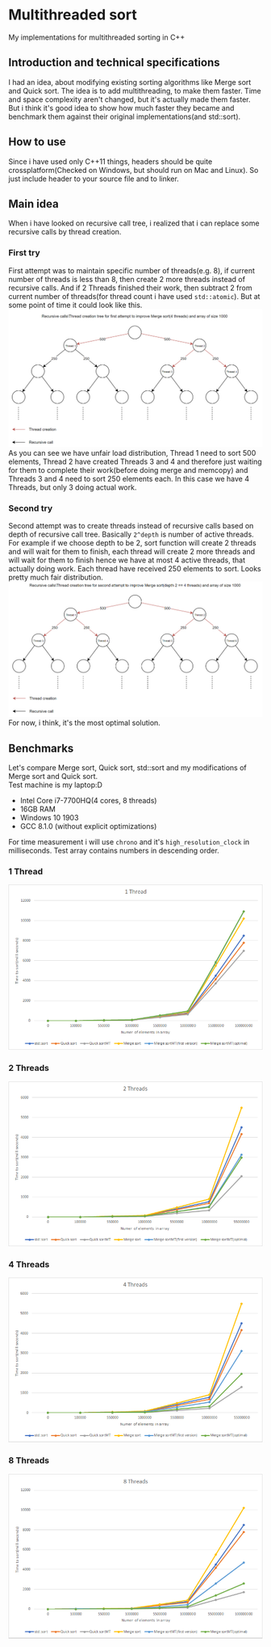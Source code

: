 # Multithreaded sort
My implementations for multithreaded sorting in C++

## Introduction and technical specifications
I had an idea, about modifying existing sorting algorithms like Merge sort and Quick sort. The idea is to add multithreading, to make them faster. Time and space complexity aren't changed, but it's actually made them faster. But i think it's good idea to show how much faster they became and benchmark them against their original implementations(and std::sort).

## How to use
Since i have used only C++11 things, headers should be quite crossplatform(Checked on Windows, but should run on Mac and Linux).
So just include header to your source file and to linker.

## Main idea
When i have looked on recursive call tree, i realized that i can replace some recursive calls by thread creation. 

### First try
First attempt was to maintain specific number of threads(e.g. 8), if current number of threads is less than 8, then create 2 more threads instead of recursive calls. And if 2 Threads finished their work, then subtract 2 from current number of threads(for thread count i have used `std::atomic`). But at some point of time it could look like this.  
![First try](/Images/1.png)  
As you can see we have unfair load distribution, Thread 1 need to sort 500 elements, Thread 2 have created Threads 3 and 4 and therefore just waiting for them to complete their work(before doing merge and memcopy) and Threads 3 and 4 need to sort 250 elements each. In this case we have 4 Threads, but only 3 doing actual work.
 
### Second try
Second attempt was to create threads instead of recursive calls based on depth of recursive call tree. Basically `2^depth` is number of active threads. For example if we choose depth to be 2, sort function will create 2 threads and will wait for them to finish, each thread will create 2 more threads and will wait for them to finish hence we have at most 4 active threads, that actually doing work. Each thread have received 250 elements to sort. Looks pretty much fair distribution.  
![Second](/Images/2.png)  
For now, i think, it's the most optimal solution.

## Benchmarks
Let's compare Merge sort, Quick sort, std::sort and my modifications of Merge sort and Quick sort.  
Test machine is my laptop:D
* Intel Core i7-7700HQ(4 cores, 8 threads)
* 16GB RAM
* Windows 10 1903  
* GCC 8.1.0 (without explicit optimizations)

For time measurement i will use `chrono` and it's `high_resolution_clock` in milliseconds.
Test array contains numbers in descending order.
  
### 1 Thread
![1 Thread](/Images/Benchmark1.png)
  
### 2 Threads
![2 Threads](/Images/Benchmark2.png) 
  
### 4 Threads
![4 Threads](/Images/Benchmark4.png) 
  
### 8 Threads
![8 Threads](/Images/Benchmark8.png) 
